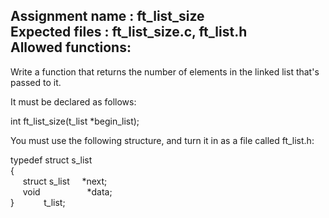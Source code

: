 Assignment name  : ft_list_size  
Expected files   : ft_list_size.c, ft_list.h  
Allowed functions:  
--------------------------------------------------------------------------------

Write a function that returns the number of elements in the linked list that's
passed to it.

It must be declared as follows:

int	ft_list_size(t_list *begin_list);

You must use the following structure, and turn it in as a file called
ft_list.h:

typedef struct    s_list    
{  
   &nbsp;&nbsp;&nbsp;&nbsp; struct s_list&nbsp;&nbsp;&nbsp;&nbsp; *next;  
  &nbsp;&nbsp;&nbsp;&nbsp;  void  &nbsp;&nbsp; &nbsp;&nbsp;&nbsp;&nbsp;&nbsp;&nbsp;&nbsp;&nbsp;&nbsp;&nbsp;&nbsp;&nbsp;&nbsp;&nbsp;  *data;  
}  &nbsp;&nbsp;&nbsp;&nbsp;&nbsp;&nbsp;&nbsp;&nbsp;&nbsp;&nbsp;                        t_list;  
